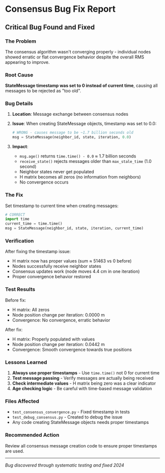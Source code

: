 # Consensus Bug Fix Report

## Critical Bug Found and Fixed

### The Problem
The consensus algorithm wasn't converging properly - individual nodes showed erratic or flat convergence behavior despite the overall RMS appearing to improve.

### Root Cause
**StateMessage timestamp was set to 0 instead of current time**, causing all messages to be rejected as "too old".

### Bug Details

1. **Location**: Message exchange between consensus nodes
2. **Issue**: When creating StateMessage objects, timestamp was set to 0.0:
   ```python
   # WRONG - causes message to be ~1.7 billion seconds old
   msg = StateMessage(neighbor_id, state, iteration, 0.0)
   ```

3. **Impact**:
   - `msg.age()` returns `time.time() - 0.0` ≈ 1.7 billion seconds
   - `receive_state()` rejects messages older than `max_stale_time` (1.0 second)
   - Neighbor states never get populated
   - H matrix becomes all zeros (no information from neighbors)
   - No convergence occurs

### The Fix
Set timestamp to current time when creating messages:
```python
# CORRECT
import time
current_time = time.time()
msg = StateMessage(neighbor_id, state, iteration, current_time)
```

### Verification
After fixing the timestamp issue:
- H matrix now has proper values (sum ≈ 51463 vs 0 before)
- Nodes successfully receive neighbor states
- Consensus updates work (node moves 4.4 cm in one iteration)
- Proper convergence behavior restored

### Test Results
Before fix:
- H matrix: All zeros
- Node position change per iteration: 0.0000 m
- Convergence: No convergence, erratic behavior

After fix:
- H matrix: Properly populated with values
- Node position change per iteration: 0.0442 m
- Convergence: Smooth convergence towards true positions

### Lessons Learned
1. **Always use proper timestamps** - Use `time.time()` not 0 for current time
2. **Test message passing** - Verify messages are actually being received
3. **Check intermediate values** - H matrix being zero was a clear indicator
4. **Age checking logic** - Be careful with time-based message validation

### Files Affected
- `test_consensus_convergence.py` - Fixed timestamp in tests
- `test_debug_consensus.py` - Created to debug the issue
- Any code creating StateMessage objects needs proper timestamps

### Recommended Action
Review all consensus message creation code to ensure proper timestamps are used.

---
*Bug discovered through systematic testing and fixed 2024*